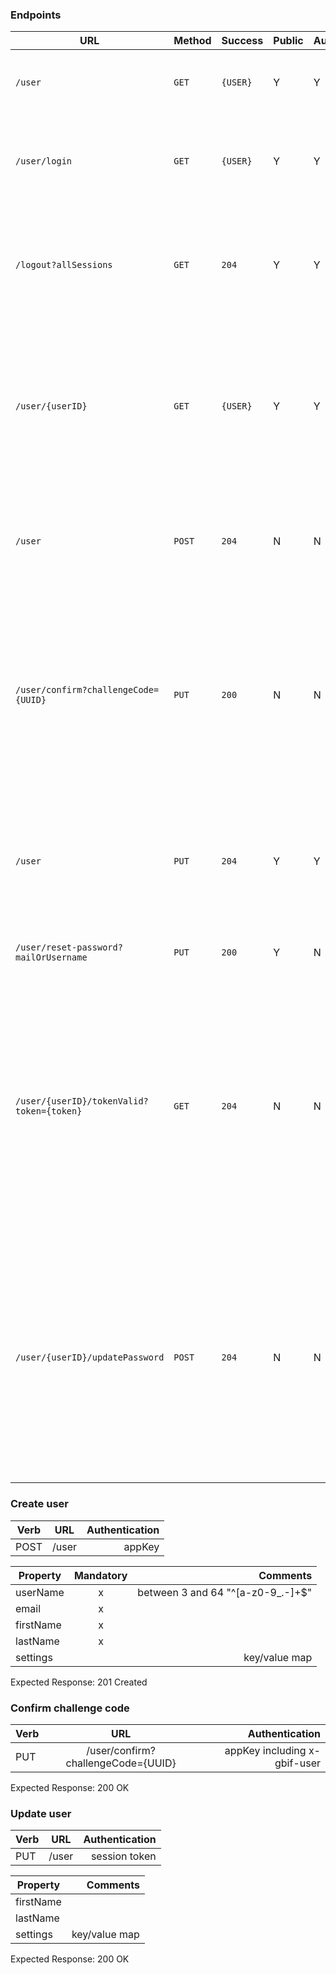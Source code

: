 ### Endpoints

| URL | Method | Success | Public | Auth | Description |
| --- | --- | --- | --- | --- | --- |
| `/user` | `GET` | `{USER}` | Y | Y | Gets a user, using the session token (cookie) for Auth |
| `/user/login` | `GET` | `{USER}` | Y | Y | Logs in a user with HTTP Basic Auth returning the session token as a cookie in the response |
| `/logout?allSessions` | `GET` | `204` | Y | Y | Logs out the session or optionally all sessions for the authenticated account (cookie based auth) |
| `/user/{userID}` | `GET` | `{USER}` | Y | Y | Gets the user, verifying the session token (cookie) is the user, or the user role is authorised to view the user (e.g. enable admins to edit account details) |
| `/user` | `POST` | `204` | N | N | Creates a user. Internal (by trusted application). Verifies required fields as agreed [here](#create-user) |
| `/user/confirm?challengeCode={UUID}` | `PUT` | `200` | N | N | Confirms that the user have access to that mail. app key and x-gbif-user. mail to express contains user and challenge. endpoint returns login token so that the user is logged in immediately |
| `/user` | `PUT` | `204` | Y | Y | Updates the user, verifying the authenticated user is authorised (session tied to the `userID` or is an admin) |
| `/user/reset-password?mailOrUsername` | `PUT` | `200` | Y | N | send user a mail with link to reset password |
| `/user/{userID}/tokenValid?token={token}` | `GET` | `204` | N | N | Utility for the web app to determine if the token is the currently valid challenge for the user. Returns `204` if so (app will then present the new password form) or `401` if the token is not considered authorized to change the password |
| `/user/{userID}/updatePassword` | `POST` | `204` | N | N | Updates the password for the user by accepting the `token={token}` and `password={newPassword}` in the form. Returns `204` if accepted or `401` if the token is not authorized to change the password delete all user tokens and return a new login token to set as cookie|

### Create user

| Verb      | URL | Authentication  |
| --------- |:---------:| ---------:|
| POST      | /user    | appKey |


| Property      | Mandatory | Comments  |
| ------------- |:---------:| ---------:|
| userName      | x         | between 3 and 64 "^[a-z0-9_.-]+$" |
| email         | x         |  |
| firstName     | x         |  |
| lastName      | x         |  |
| settings      |           | key/value map |


Expected Response: 201 Created

### Confirm challenge code
| Verb      | URL | Authentication  |
| --------- |:---------:| ---------:|
| PUT      | /user/confirm?challengeCode={UUID} | appKey including x-gbif-user |

Expected Response: 200 OK

### Update user
| Verb      | URL | Authentication  |
| --------- |:---------:| ---------:|
| PUT      | /user | session token |

| Property      | Comments  |
| ------------- |---------:|
| firstName     | |
| lastName      | |
| settings      | key/value map |

Expected Response: 200 OK

